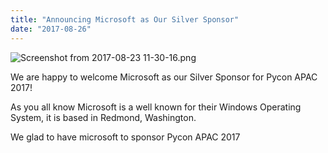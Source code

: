 ```yaml
---
title: "Announcing Microsoft as Our Silver Sponsor"
date: "2017-08-26"
---
```


![Screenshot from 2017-08-23 11-30-16.png](images/screenshot-from-2017-08-23-11-30-16.png)

We are happy to welcome Microsoft as our Silver Sponsor for Pycon APAC 2017!

As you all know Microsoft is a well known for their Windows Operating System, it is based in Redmond, Washington.

We glad to have microsoft to sponsor Pycon APAC 2017
